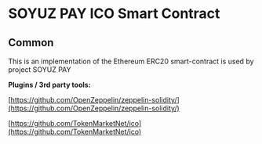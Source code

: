 # SOYUZ PAY ICO Smart Contract

## Common

This is an implementation of the Ethereum ERC20 smart-contract is used by project SOYUZ PAY

<b>Plugins / 3rd party tools:</b>

[https://github.com/OpenZeppelin/zeppelin-solidity/](https://github.com/OpenZeppelin/zeppelin-solidity/)

[https://github.com/TokenMarketNet/ico](https://github.com/TokenMarketNet/ico)